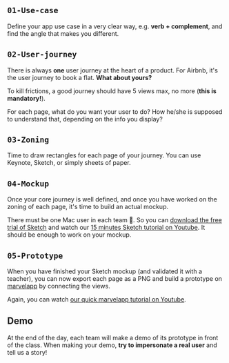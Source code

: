 ## `01-Use-case`

Define your app use case in a very clear way, e.g. **verb + complement**, and find the angle that makes you different.

## `02-User-journey`

There is always **one** user journey at the heart of a product. For Airbnb, it's the user journey to book a flat. **What about yours?**

To kill frictions, a good journey should have 5 views max, no more (**this is mandatory!**).

For each page, what do you want your user to do? How he/she is supposed to understand that, depending on the info you display?

## `03-Zoning`

Time to draw rectangles for each page of your journey. You can use Keynote, Sketch, or simply sheets of paper.

## `04-Mockup`

Once your core journey is well defined, and once you have worked on the zoning of each page, it's time to build an actual mockup.

There must be one Mac user in each team 🙏. So you can [download the free trial of Sketch](https://www.sketchapp.com/) and watch our [15 minutes Sketch tutorial on Youtube](https://www.youtube.com/watch?v=zR-6RW3kHyM). It should be enough to work on your mockup.

## `05-Prototype`

When you have finished your Sketch mockup (and validated it with a teacher), you can now export each page as a PNG and build a prototype on [marvelapp](https://marvelapp.com/) by connecting the views.

Again, you can watch [our quick marvelapp tutorial on Youtube](https://www.youtube.com/watch?v=MFIlW68giDY).

## Demo

At the end of the day, each team will make a demo of its prototype in front of the class. When making your demo, **try to impersonate a real user** and tell us a story!

